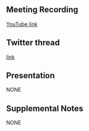 ## Meeting Recording

[YouTube link](https://www.youtube.com/watch?v=8qH_Pa-w9rw)

## Twitter thread

[link](https://twitter.com/Orthogonal_Lab/status/1289611772333297665)

## Presentation

NONE

## Supplemental Notes

NONE
